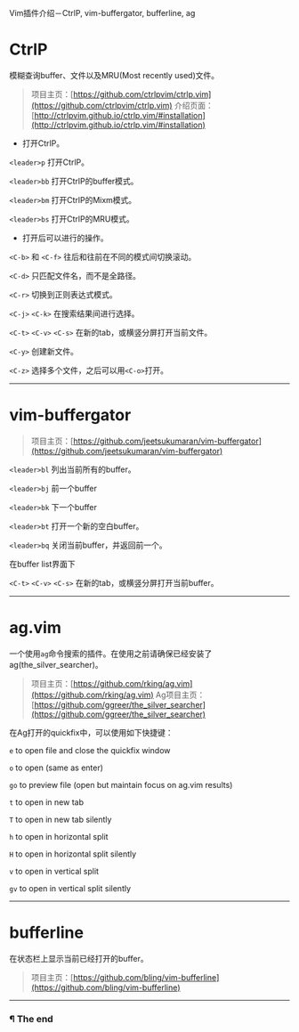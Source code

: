 Vim插件介绍－CtrlP, vim-buffergator, bufferline, ag

# CtrlP <a id="ctrlp"></a>

模糊查询buffer、文件以及MRU(Most recently used)文件。

> 项目主页：[https://github.com/ctrlpvim/ctrlp.vim](https://github.com/ctrlpvim/ctrlp.vim)
> 介绍页面：[http://ctrlpvim.github.io/ctrlp.vim/#installation](http://ctrlpvim.github.io/ctrlp.vim/#installation)

- 打开CtrlP。

`<leader>p` 打开CtrlP。

`<leader>bb` 打开CtrlP的buffer模式。

`<leader>bm` 打开CtrlP的Mixm模式。

`<leader>bs` 打开CtrlP的MRU模式。

- 打开后可以进行的操作。

`<C-b>` 和 `<C-f>` 往后和往前在不同的模式间切换滚动。

`<C-d>` 只匹配文件名，而不是全路径。

`<C-r>` 切换到正则表达式模式。

`<C-j>` `<C-k>` 在搜索结果间进行选择。

`<C-t>` `<C-v>` `<C-s>` 在新的tab，或横竖分屏打开当前文件。

`<C-y>` 创建新文件。

`<C-z>` 选择多个文件，之后可以用`<C-o>`打开。

---

# vim-buffergator <a id="vim-buffergator"></a>

> 项目主页：[https://github.com/jeetsukumaran/vim-buffergator](https://github.com/jeetsukumaran/vim-buffergator)

`<leader>bl` 列出当前所有的buffer。

`<leader>bj` 前一个buffer

`<leader>bk` 下一个buffer

`<leader>bt` 打开一个新的空白buffer。

`<leader>bq` 关闭当前buffer，并返回前一个。

在buffer list界面下

`<C-t>` `<C-v>` `<C-s>` 在新的tab，或横竖分屏打开当前buffer。

---

# ag.vim <a id="ag-vim"></a>

一个使用`ag`命令搜索的插件。在使用之前请确保已经安装了ag(the_silver_searcher)。

> 项目主页：[https://github.com/rking/ag.vim](https://github.com/rking/ag.vim)
> Ag项目主页：[https://github.com/ggreer/the_silver_searcher](https://github.com/ggreer/the_silver_searcher)

在Ag打开的quickfix中，可以使用如下快捷键：

`e`    to open file and close the quickfix window

`o`    to open (same as enter)

`go`   to preview file (open but maintain focus on ag.vim results)

`t`    to open in new tab

`T`    to open in new tab silently

`h`    to open in horizontal split

`H`    to open in horizontal split silently

`v`    to open in vertical split

`gv`   to open in vertical split silently

---

# bufferline <a id="bufferline"></a>

在状态栏上显示当前已经打开的buffer。

> 项目主页：[https://github.com/bling/vim-bufferline](https://github.com/bling/vim-bufferline)

---

### ¶ The end

